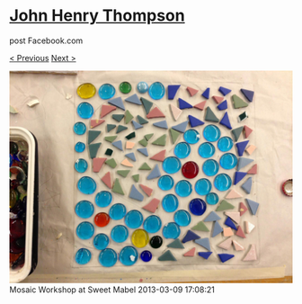 # [John Henry Thompson](../README.md)
post Facebook.com

[< Previous](2013-03-21-2.md) [Next >](2013-03-09-2.md)

[![](../media/2013-03-09/Mosaic-Workshop-at-Sweet-Mabel.jpg)](../README.md)
Mosaic Workshop at Sweet Mabel
2013-03-09 17:08:21